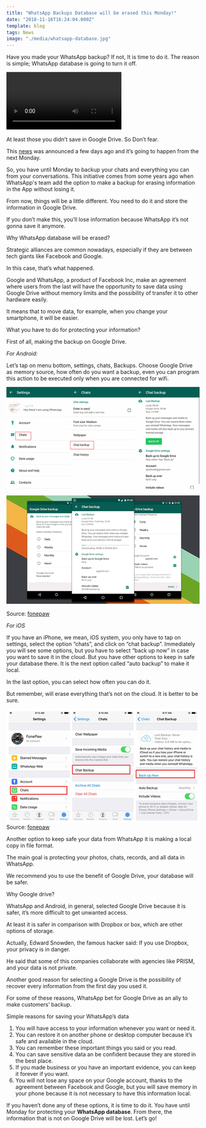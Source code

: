 ```yaml
---
title: "WhatsApp Backups Database will be erased this Monday!"
date: "2018-11-16T16:24:04.000Z"
template: blog
tags: News
image: "./media/whatsapp-database.jpg"
---
```



Have you made your WhatsApp backup? If not, It is time to do it. The reason is simple; WhatsApp database is going to turn it off.

![whatsapp](./media/whatsApp.mp4)

At least those you didn’t save in Google Drive. So Don’t fear.

This [news](https://www.hindustantimes.com/tech/whatsapp-will-delete-all-unsaved-chats-on-google-drive-here-s-how-to-backup-your-data/story-CzI8mz91zsrjCd84Bc4WWM.html) was announced a few days ago and it’s going to happen from the next Monday. 

So, you have until Monday to backup your chats and everything you can from your conversations. This initiative comes from some years ago when WhatsApp's team add the option to make a backup for erasing information in the App without losing it. 

From now, things will be a little different. You need to do it and store the information in Google Drive.

If you don’t make this, you’ll lose information because WhatsApp it’s not gonna save it anymore.

<title-2>Why WhatsApp database will be erased?</title-2>

Strategic alliances are common nowadays, especially if they are between tech giants like Facebook and Google. 

In this case, that’s what happened. 

Google and WhatsApp, a product of Facebook Inc, make an agreement where users from the last will have the opportunity to save data using Google Drive without memory limits and the possibility of transfer it to other hardware easily.  

It means that to move data, for example, when you change your smartphone, it will be easier.


<title-3>What you have to do for protecting your information?</title-3>

First of all, making the backup on Google Drive.

*For Android:* 

Let’s tap on menu bottom, settings, chats, Backups. Choose Google Drive as memory source, how often do you want a backup, even you can program this action to be executed only when you are connected for wifi.

![whatsapp-backup-android](./media/whatsapp-backup-android.png)

![whatsapp-backup-android](./media/whatsapp-backup-android-2.png)

Source: [fonepaw](https://www.fonepaw.es/tutorial/copia-de-seguridad-whatsapp-iphone.html)

*For iOS* 

If you have an iPhone, we mean, iOS system, you only have to tap on settings, select the option “chats”, and click on “chat backup”. Immediately you will see some options, but you have to select “back up now” in case you want to save it in the cloud. But you have other options to keep in safe your database there. It is the next option called “auto backup” to make it local. 

In the last option, you can select how often you can do it. 

But remember,   will erase everything that’s not on the cloud. It is better to be sure.

![whatsapp-backup-iphone](./media/whatsapp-backup-iphone.png)
Source: [fonepaw](https://www.fonepaw.es/tutorial/copia-de-seguridad-whatsapp-iphone.html)

Another option to keep safe your data from WhatsApp it is making a local copy in file format. 

The main goal is protecting your photos, chats, records, and all data in WhatsApp.

We recommend you to use the benefit of Google Drive, your database will be safer.

<title-2>Why Google drive?</title-2>

WhatsApp and Android, in general, selected Google Drive because it is safer, it’s more difficult to get unwanted access. 

At least it is safer in comparison with Dropbox or box, which are other options of storage. 

Actually, Edward Snowden, the famous hacker said: If you use Dropbox, your privacy is in danger.   


He said that some of this companies collaborate with agencies like PRISM, and your data is not private. 

Another good reason for selecting a Google Drive is the possibility of recover every information from the first day you used it.


For some of these reasons, WhatsApp bet for Google Drive as an ally to make customers’ backup.

<title-4>Simple reasons for saving your WhatsApp’s data</title-4>

1. You will have access to your information whenever you want or need it. 
2. You can restore it on another phone or desktop computer because it’s safe and available in the cloud. 
3. You can remember these important things you said or you read.
4. You can save sensitive data an be confident because they are stored in the best place.
5. If you made business or you have an important evidence, you can keep it forever if you want. 
6. You will not lose any space on your Google account, thanks to the agreement between Facebook and Google, but you will save memory in your phone because it is not necessary to have this information local.

If you haven’t done any of these options, it is time to do it. You have until Monday for protecting your **WhatsApp database**. From there, the information that is not on Google Drive will be lost. Let’s go!

